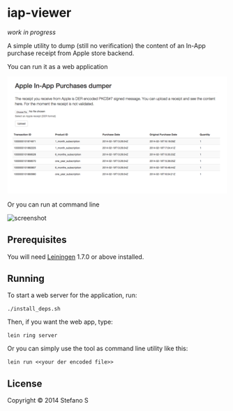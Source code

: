 # iap-viewer

_work in progress_

A simple utility to dump (still no verification) the content of an In-App purchase receipt from Apple store backend.

You can run it as a web application

![screenshot](screenshot.png)

Or you can run at command line

![screenshot](screenshot_1.png)

## Prerequisites

You will need [Leiningen][1] 1.7.0 or above installed.

[1]: https://github.com/technomancy/leiningen

## Running

To start a web server for the application, run:

    ./install_deps.sh

Then, if you want the web app, type:

    lein ring server

Or you can simply use the tool as command line utility like this:

    lein run <<your der encoded file>>


## License

Copyright © 2014  Stefano S
